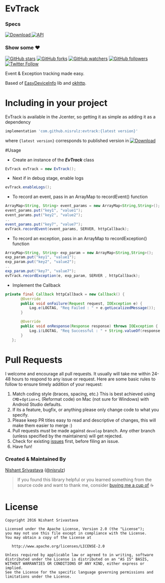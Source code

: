 # EvTrack

### Specs
[ ![Download](https://api.bintray.com/packages/nisrulz/maven/com.github.nisrulz%3Aevtrack/images/download.svg) ](https://bintray.com/nisrulz/maven/com.github.nisrulz%3Aevtrack/_latestVersion) [![API](https://img.shields.io/badge/API-9%2B-orange.svg?style=flat)](https://android-arsenal.com/api?level=9)

### Show some :heart:
[![GitHub stars](https://img.shields.io/github/stars/nisrulz/evtrack.svg?style=social&label=Star)](https://github.com/nisrulz/evtrack) [![GitHub forks](https://img.shields.io/github/forks/nisrulz/evtrack.svg?style=social&label=Fork)](https://github.com/nisrulz/evtrack/fork) [![GitHub watchers](https://img.shields.io/github/watchers/nisrulz/evtrack.svg?style=social&label=Watch)](https://github.com/nisrulz/evtrack) [![GitHub followers](https://img.shields.io/github/followers/nisrulz.svg?style=social&label=Follow)](https://github.com/nisrulz/evtrack)
[![Twitter Follow](https://img.shields.io/twitter/follow/nisrulz.svg?style=social)](https://twitter.com/nisrulz)


Event & Exception tracking made easy.

Based of [EasyDeviceInfo](https://github.com/nisrulz/easydeviceinfo) lib and [okhttp](https://github.com/square/okhttp).

# Including in your project
EvTrack is available in the Jcenter, so getting it as simple as adding it as a dependency
```gradle
implementation 'com.github.nisrulz:evtrack:{latest version}'
```
where `{latest version}` corresponds to published version in [ ![Download](https://api.bintray.com/packages/nisrulz/maven/com.github.nisrulz%3Aevtrack/images/download.svg) ](https://bintray.com/nisrulz/maven/com.github.nisrulz%3Aevtrack/_latestVersion)


#Usage
+ Create an instance of the ***EvTrack*** class
```java
EvTrack evTrack = new EvTrack();
```

+ Next if in debug stage, enable logs
```java
evTrack.enableLogs();
```

+ To record an event, pass in an ArrayMap to recordEvent() function
```java
ArrayMap<String, String> event_params = new ArrayMap<String,String>();
event_params.put("key1", "value1");
event_params.put("key2", "value2");
..
event_params.put("key7", "value7");
evTrack.recordEvent(event_params, SERVER, httpCallback);
```

+ To record an exception, pass in an ArrayMap to recordException() function
```java
ArrayMap<String, String> exp_param = new ArrayMap<String,String>();
exp_param.put("key1", "value1");
exp_param.put("key2", "value2");
..
exp_param.put("key7", "value7");
evTrack.recordException(e, exp_param, SERVER , httpCallback);
```
+ Implement the Callback
```java
private final Callback httpCallback = new Callback() {
       @Override
       public void onFailure(Request request, IOException e) {
           Log.e(LOGTAG, "Req Failed : " + e.getLocalizedMessage());
       }

       @Override
       public void onResponse(Response response) throws IOException {
           Log.i(LOGTAG, "Req Successful : " + String.valueOf(response.code()));
       }
   };
```


# Pull Requests
I welcome and encourage all pull requests. It usually will take me within 24-48 hours to respond to any issue or request. Here are some basic rules to follow to ensure timely addition of your request:
  1. Match coding style (braces, spacing, etc.) This is best achieved using `CMD`+`Option`+`L` (Reformat code) on Mac (not sure for Windows) with Android Studio defaults.
  2. If its a feature, bugfix, or anything please only change code to what you specify.
  3. Please keep PR titles easy to read and descriptive of changes, this will make them easier to merge :)
  4. Pull requests _must_ be made against `develop` branch. Any other branch (unless specified by the maintainers) will get rejected.
  5. Check for existing [issues](https://github.com/nisrulz/evtrack/issues) first, before filing an issue.
  6. Have fun!

### Created & Maintained By
[Nishant Srivastava](https://github.com/nisrulz) ([@nisrulz](https://www.twitter.com/nisrulz))

> If you found this library helpful or you learned something from the source code and want to thank me, consider [buying me a cup of](https://www.paypal.me/nisrulz/5) :coffee:

License
=======

    Copyright 2016 Nishant Srivastava

    Licensed under the Apache License, Version 2.0 (the "License");
    you may not use this file except in compliance with the License.
    You may obtain a copy of the License at

       http://www.apache.org/licenses/LICENSE-2.0

    Unless required by applicable law or agreed to in writing, software
    distributed under the License is distributed on an "AS IS" BASIS,
    WITHOUT WARRANTIES OR CONDITIONS OF ANY KIND, either express or implied.
    See the License for the specific language governing permissions and
    limitations under the License.
